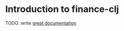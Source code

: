 # Introduction to finance-clj

TODO: write [great documentation](http://jacobian.org/writing/what-to-write/)

